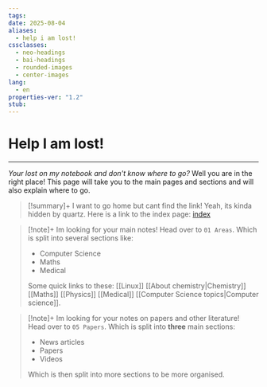 ```yaml
---
tags: 
date: 2025-08-04
aliases:
  - help i am lost!
cssclasses:
  - neo-headings
  - bai-headings
  - rounded-images
  - center-images
lang:
  - en
properties-ver: "1.2"
stub:
---
```

# Help I am lost!

***
*Your lost on my notebook and don't know where to go?* Well you are in the right place! This page will take you to the main pages and sections and will also explain where to go.

>[!summary]+ I want to go home but cant find the link!
> Yeah, its kinda hidden by quartz. Here is a link to the index page: <a href="/notebook">index</a>


>[!note]+ Im looking for your main notes!
> Head over to `01 Areas`. Which is split into several sections like:
> - Computer Science
> - Maths
> - Medical
> 
> Some quick links to these: [[Linux]] [[About chemistry|Chemistry]] [[Maths]] [[Physics]] [[Medical]] [[Computer Science topics|Computer science]].

>[!note]+ Im looking for your notes on papers and other literature! 
> Head over to `05 Papers`. Which is split into **three** main sections:
> - News articles
> - Papers
> - Videos
> 
> Which is then split into more sections to be more organised.
> 
